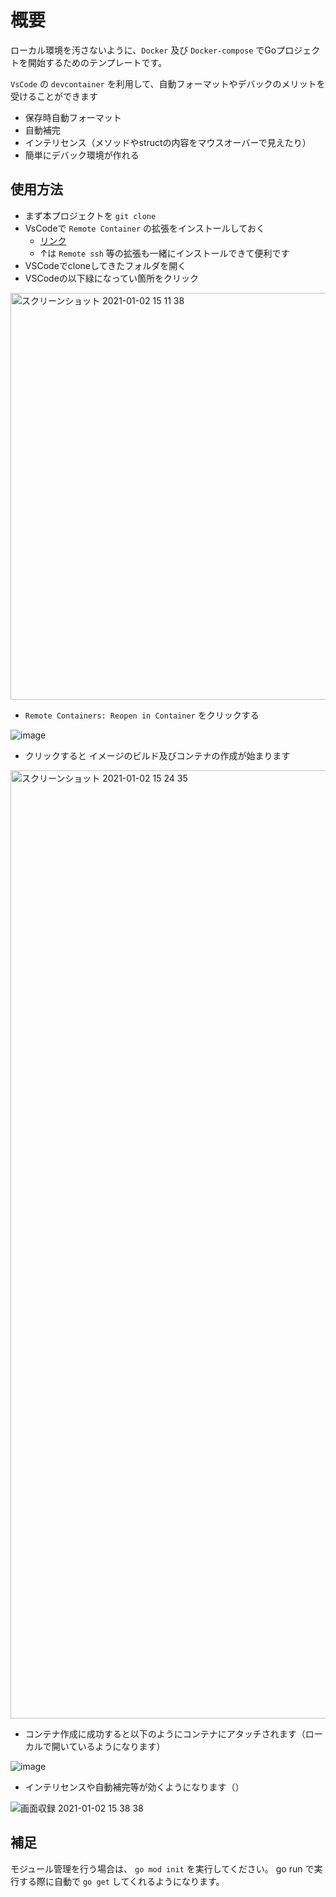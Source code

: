 # 概要
ローカル環境を汚さないように、`Docker` 及び `Docker-compose` でGoプロジェクトを開始するためのテンプレートです。

`VsCode` の `devcontainer` を利用して、自動フォーマットやデバックのメリットを受けることができます

- 保存時自動フォーマット
- 自動補完
- インテリセンス（メソッドやstructの内容をマウスオーバーで見えたり）
- 簡単にデバック環境が作れる

## 使用方法

- まず本プロジェクトを `git clone` 
- VsCodeで `Remote Container` の拡張をインストールしておく
  - [リンク](https://marketplace.visualstudio.com/items?itemName=ms-vscode-remote.vscode-remote-extensionpack)
  - ↑は `Remote ssh` 等の拡張も一緒にインストールできて便利です
- VSCodeでcloneしてきたフォルダを開く
- VSCodeの以下緑になってい箇所をクリック
<img width="651" alt="スクリーンショット 2021-01-02 15 11 38" src="https://user-images.githubusercontent.com/73948280/103451929-5cb1c580-4d0d-11eb-8b6c-5c1d4eebfbf7.png">

- `Remote Containers: Reopen in Container` をクリックする

![image](https://user-images.githubusercontent.com/73948280/103451980-f0839180-4d0d-11eb-86d1-5a339d337647.png)

- クリックすると イメージのビルド及びコンテナの作成が始まります

<img width="1517" alt="スクリーンショット 2021-01-02 15 24 35" src="https://user-images.githubusercontent.com/73948280/103452059-cda5ad00-4d0e-11eb-804a-de5ea937133f.png">

- コンテナ作成に成功すると以下のようにコンテナにアタッチされます（ローカルで開いているようになります）

![image](https://user-images.githubusercontent.com/73948280/103452136-705e2b80-4d0f-11eb-9054-1b31f7e71538.png)

- インテリセンスや自動補完等が効くようになります（）

![画面収録 2021-01-02 15 38 38](https://user-images.githubusercontent.com/73948280/103452332-a2708d00-4d11-11eb-8eeb-5f2183876e3f.gif)

## 補足

モジュール管理を行う場合は、 `go mod init` を実行してください。
go run で実行する際に自動で `go get` してくれるようになります。
